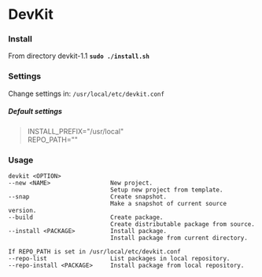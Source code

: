 # DevKit

### Install
From directory devkit-1.1 **`sudo ./install.sh`**

### Settings
Change settings in: ```/usr/local/etc/devkit.conf```
##### Default settings<br>
> INSTALL_PREFIX="/usr/local"<br>
> REPO_PATH=""

### Usage
```
devkit <OPTION>
--new <NAME>                 New project.
                             Setup new project from template.
--snap                       Create snapshot.
                             Make a snapshot of current source version.
--build                      Create package.
                             Create distributable package from source.
--install <PACKAGE>          Install package.
                             Install package from current directory.

If REPO_PATH is set in /usr/local/etc/devkit.conf
--repo-list                  List packages in local repository.
--repo-install <PACKAGE>     Install package from local repository.
```
